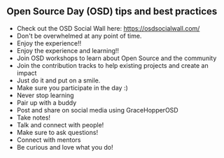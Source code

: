 ## Open Source Day (OSD) tips and best practices

- Check out the OSD Social Wall here: https://osdsocialwall.com/
- Don't be overwhelmed at any point of time.
- Enjoy the experience!!
- Enjoy the experience and learning!!
- Join OSD workshops to learn about Open Source and the community
- Join the contribution tracks to help existing projects and create an impact
- Just do it and put on a smile.
- Make sure you participate in the day :)
- Never stop learning
- Pair up with a buddy
- Post and share on social media using GraceHopperOSD
- Take notes!
- Talk and connect with people!
- Make sure to ask questions!
- Connect with mentors 
- Be curious and love what you do!
